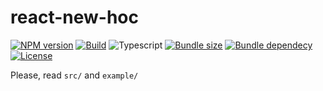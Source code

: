 # react-new-hoc

[![NPM version](https://img.shields.io/npm/v/react-new-hoc)](https://www.npmjs.com/package/react-new-hoc)
[![Build](https://github.com/leobastiani/react-new-hoc/actions/workflows/publish.yml/badge.svg)](https://github.com/leobastiani/react-new-hoc/actions/workflows/publish.yml)
![Typescript](https://img.shields.io/npm/types/react-new-hoc)
[![Bundle size](https://img.shields.io/bundlephobia/minzip/react-new-hoc)](https://bundlephobia.com/package/react-new-hoc)
[![Bundle dependecy](https://badgen.net/bundlephobia/dependency-count/react-new-hoc)](https://www.npmjs.com/package/react-new-hoc?activeTab=dependencies)
[![License](https://img.shields.io/github/license/leobastiani/react-new-hoc)](https://github.com/leobastiani/react-new-hoc/blob/main/LICENSE)

Please, read `src/` and `example/`
